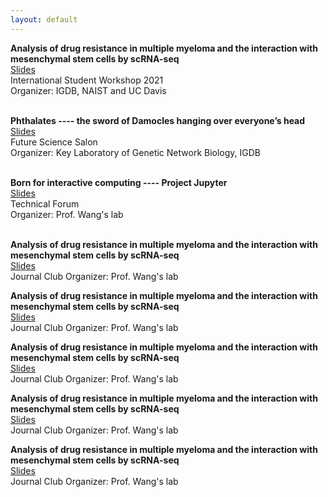 ```yaml
---
layout: default
---
```


**Analysis of drug resistance in multiple myeloma and the interaction with mesenchymal stem cells by scRNA-seq** <br>
<a href="files/International Student Workshop-presentation_15min.pdf"> Slides </a> <br>
International Student Workshop 2021 <br>
Organizer: IGDB, NAIST and UC Davis <br><br>

**Phthalates ---- the sword of Damocles hanging over everyone’s head** <br>
<a href="files/Future Science Salon.pdf"> Slides </a> <br>
Future Science Salon <br>
Organizer: Key Laboratory of Genetic Network Biology, IGDB <br><br>

**Born for interactive computing ---- Project Jupyter** <br>
<a href="files/Technical Forum-jupyterlab-20230228.pdf"> Slides </a> <br>
Technical Forum <br>
Organizer: Prof. Wang's lab <br><br>

**Analysis of drug resistance in multiple myeloma and the interaction with mesenchymal stem cells by scRNA-seq** <br>
<a href="files/International Student Workshop-presentation_15min.pdf"> Slides </a> <br>
Journal Club
Organizer: Prof. Wang's lab

**Analysis of drug resistance in multiple myeloma and the interaction with mesenchymal stem cells by scRNA-seq** <br>
<a href="files/International Student Workshop-presentation_15min.pdf"> Slides </a> <br>
Journal Club
Organizer: Prof. Wang's lab

**Analysis of drug resistance in multiple myeloma and the interaction with mesenchymal stem cells by scRNA-seq** <br>
<a href="files/International Student Workshop-presentation_15min.pdf"> Slides </a> <br>
Journal Club
Organizer: Prof. Wang's lab

**Analysis of drug resistance in multiple myeloma and the interaction with mesenchymal stem cells by scRNA-seq** <br>
<a href="files/International Student Workshop-presentation_15min.pdf"> Slides </a> <br>
Journal Club
Organizer: Prof. Wang's lab

**Analysis of drug resistance in multiple myeloma and the interaction with mesenchymal stem cells by scRNA-seq** <br>
<a href="files/International Student Workshop-presentation_15min.pdf"> Slides </a> <br>
Journal Club
Organizer: Prof. Wang's lab
